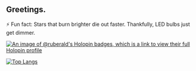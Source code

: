 ## Greetings.

<!--
**Ruberald/Ruberald** is a ✨ _special_ ✨ repository because its `README.md` (this file) appears on your GitHub profile.

Here are some ideas to get you started:

- 🔭 I’m currently working on ...
- 🌱 I’m currently learning ...
- 👯 I’m looking to collaborate on ...
- 🤔 I’m looking for help with ...
- 💬 Ask me about ...
- 📫 How to reach me: ...
- 😄 Pronouns: ...
- ⚡ Fun fact: ...
-->
⚡ Fun fact: Stars that burn brighter die out faster. Thankfully, LED bulbs just get dimmer.

[![An image of @ruberald's Holopin badges, which is a link to view their full Holopin profile](https://holopin.me/ruberald)](https://holopin.io/@ruberald)

[![Top Langs](https://githubreadmestats.heinrichskies.repl.co/stats?username=Ruberald)](https://github.com/Ruberald/better-readme-stats)
